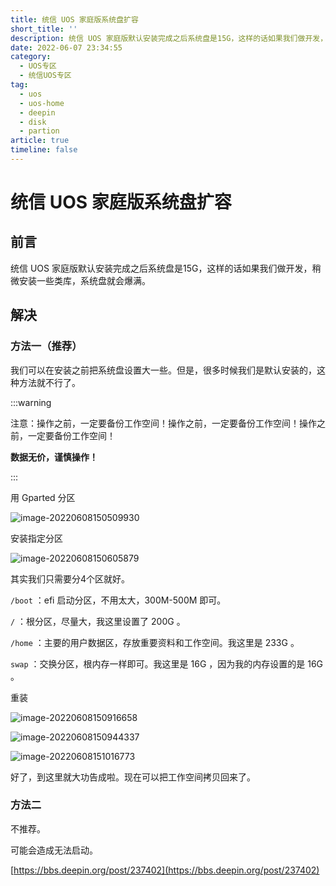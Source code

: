 ```yaml
---
title: 统信 UOS 家庭版系统盘扩容
short_title: ''
description: 统信 UOS 家庭版默认安装完成之后系统盘是15G，这样的话如果我们做开发，稍微安装一些类库，系统盘就会爆满。
date: 2022-06-07 23:34:55
category:
  - UOS专区
  - 统信UOS专区
tag:
  - uos
  - uos-home
  - deepin
  - disk
  - partion
article: true
timeline: false
---
```

# 统信 UOS 家庭版系统盘扩容

## 前言

统信 UOS 家庭版默认安装完成之后系统盘是15G，这样的话如果我们做开发，稍微安装一些类库，系统盘就会爆满。

## 解决

### 方法一（推荐）

我们可以在安装之前把系统盘设置大一些。但是，很多时候我们是默认安装的，这种方法就不行了。

:::warning

注意：操作之前，一定要备份工作空间！操作之前，一定要备份工作空间！操作之前，一定要备份工作空间！

**数据无价，谨慎操作！**

:::

用 Gparted 分区

![image-20220608150509930](https://img1.terwer.space/20220608150510.png)

安装指定分区

![image-20220608150605879](https://img1.terwer.space/20220608150606.png)

其实我们只需要分4个区就好。

`/boot` ：efi 启动分区，不用太大，300M-500M 即可。

`/` ：根分区，尽量大，我这里设置了 200G 。

`/home` ：主要的用户数据区，存放重要资料和工作空间。我这里是 233G 。

`swap` ：交换分区，根内存一样即可。我这里是 16G ，因为我的内存设置的是 16G 。

重装

![image-20220608150916658](https://img1.terwer.space/20220608150917.png)



![image-20220608150944337](https://img1.terwer.space/20220608150944.png)



![image-20220608151016773](https://img1.terwer.space/20220608151017.png)

好了，到这里就大功告成啦。现在可以把工作空间拷贝回来了。

### 方法二

不推荐。

可能会造成无法启动。

[https://bbs.deepin.org/post/237402](https://bbs.deepin.org/post/237402)